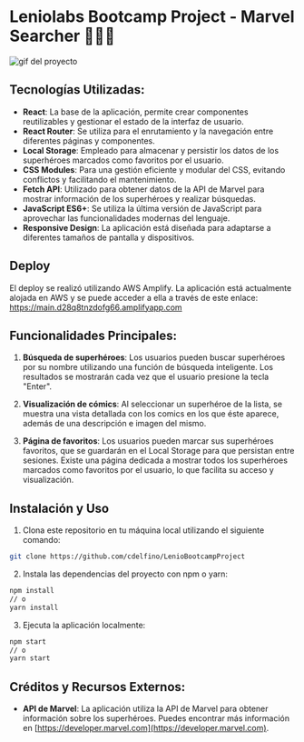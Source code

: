 # Leniolabs Bootcamp Project - Marvel Searcher 🦸🏻‍♀

![gif del proyecto](https://res.cloudinary.com/dog4ri0x9/image/upload/v1689908445/Screenshot_111_covmiw.jpg)

## Tecnologías Utilizadas:

- **React**: La base de la aplicación, permite crear componentes reutilizables y gestionar el estado de la interfaz de usuario.
- **React Router**: Se utiliza para el enrutamiento y la navegación entre diferentes páginas y componentes.
- **Local Storage**: Empleado para almacenar y persistir los datos de los superhéroes marcados como favoritos por el usuario.
- **CSS Modules**: Para una gestión eficiente y modular del CSS, evitando conflictos y facilitando el mantenimiento.
- **Fetch API**: Utilizado para obtener datos de la API de Marvel para mostrar información de los superhéroes y realizar búsquedas.
- **JavaScript ES6+**: Se utiliza la última versión de JavaScript para aprovechar las funcionalidades modernas del lenguaje.
- **Responsive Design**: La aplicación está diseñada para adaptarse a diferentes tamaños de pantalla y dispositivos.

## Deploy

El deploy se realizó utilizando AWS Amplify. La aplicación está actualmente alojada en AWS y se puede acceder a ella a través de este enlace: https://main.d28q8tnzdofg66.amplifyapp.com

## Funcionalidades Principales:

1. **Búsqueda de superhéroes**: Los usuarios pueden buscar superhéroes por su nombre utilizando una función de búsqueda inteligente. Los resultados se mostrarán cada vez que el usuario presione la tecla "Enter".

2. **Visualización de cómics**: Al seleccionar un superhéroe de la lista, se muestra una vista detallada con los comics en los que éste aparece, además de una descripción e imagen del mismo.

3. **Página de favoritos**: Los usuarios pueden marcar sus superhéroes favoritos, que se guardarán en el Local Storage para que persistan entre sesiones. Existe una página dedicada a mostrar todos los superhéroes marcados como favoritos por el usuario, lo que facilita su acceso y visualización.

## Instalación y Uso
1) Clona este repositorio en tu máquina local utilizando el siguiente comando:

```bash
git clone https://github.com/cdelfino/LenioBootcampProject

```

2) Instala las dependencias del proyecto con npm o yarn:   

```bash
npm install
// o
yarn install
```

3) Ejecuta la aplicación localmente:

```bash
npm start
// o
yarn start
```

## Créditos y Recursos Externos:

- **API de Marvel**: La aplicación utiliza la API de Marvel para obtener información sobre los superhéroes. Puedes encontrar más información en [https://developer.marvel.com](https://developer.marvel.com).
